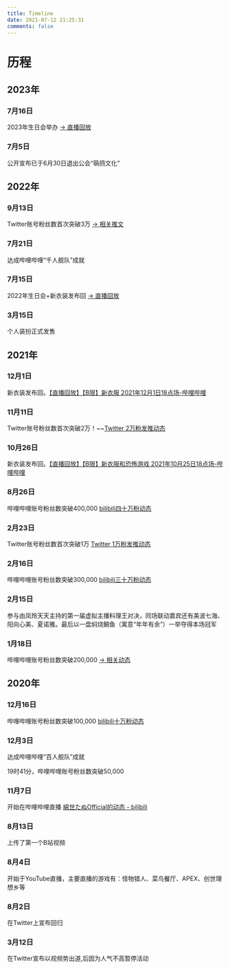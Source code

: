 ```yaml
---
title: Timeline
date: 2021-07-12 21:25:31
comments: false
---
```

# 历程
## 2023年
### 7月16日
2023年生日会举办 [-> 直播回放](https://page.hosimiyasio.com/outlinks.html?target=https://b23.tv/BV1ij411o7VW)
### 7月5日
公开宣布已于6月30日退出公会“萌鸽文化”
## 2022年
### 9月13日
Twitter账号粉丝数首次突破3万 [-> 相关推文](https://page.hosimiyasio.com/outlinks.html?target=https://twitter.com/Hosimiya_Sio/status/1569589827728994304)
### 7月21日
达成哔哩哔哩“千人舰队”成就
### 7月15日
2022年生日会+新衣装发布回 [-> 直播回放](https://page.hosimiyasio.com/outlinks.html?target=https://b23.tv/BV1VU4y1B7eC)
### 3月15日
个人装扮正式发售
## 2021年
### 12月1日
新衣装发布回。[【直播回放】【B限】新衣服 2021年12月1日18点场-哔哩哔哩](https://page.hosimiyasio.com/outlinks.html?target=https://b23.tv/BV163411b7bY)
### 11月11日
Twitter账号粉丝数首次突破2万！~~[Twitter 2万粉发推动态](https://page.hosimiyasio.com/outlinks.html?target=https://twitter.com/Hosimiya_Sio/status/1458659171818110977)
### 10月26日
新衣装发布回。[【直播回放】【B限】新衣服和恐怖游戏 2021年10月25日18点场-哔哩哔哩](https://page.hosimiyasio.com/outlinks.html?target=https://b23.tv/BV1y44y1v7D3)
### 8月26日
哔哩哔哩账号粉丝数突破400,000 [bilibili四十万粉动态](https://page.hosimiyasio.com/outlinks.html?target=https://t.bilibili.com/563265942758517361)
### 2月23日
Twitter账号粉丝数首次突破1万 [Twitter 1万粉发推动态](https://page.hosimiyasio.com/outlinks.html?target=https://twitter.com/Hosimiya_Sio/status/1363892817806848004)
### 2月16日
哔哩哔哩账号粉丝数突破300,000 [bilibili三十万粉动态](https://page.hosimiyasio.com/outlinks.html?target=https://t.bilibili.com/492323279286140820)
### 2月15日
参与由凤玲天天主持的第一届虚拟主播料理王对决，同场联动嘉宾还有美波七海、阳向心美、夏诺雅。最后以一盘焖烧鲷鱼（寓意“年年有余”）一举夺得本场冠军
### 1月18日
哔哩哔哩账号粉丝数突破200,000 [-> 相关动态](https://page.hosimiyasio.com/outlinks.html?target=https://t.bilibili.com/481498896541119642)
## 2020年
### 12月16日
哔哩哔哩账号粉丝数突破100,000 [bilibili十万粉动态](https://page.hosimiyasio.com/outlinks.html?target=https://t.bilibili.com/101639009)
### 12月3日
达成哔哩哔哩“百人舰队”成就 

19时41分，哔哩哔哩账号粉丝数突破50,000
### 11月7日
开始在哔哩哔哩直播 [綿世たぬOfficial的动态 - bilibili](https://page.hosimiyasio.com/outlinks.html?target=https://t.bilibili.com/454483874371127617)
### 8月13日
上传了第一个B站视频
### 8月4日
开始于YouTube直播，主要直播的游戏有：怪物猎人、菜鸟餐厅、APEX、创世理想乡等
### 8月2日
在Twitter上宣布回归
### 3月12日
在Twitter宣布以视频势出道,后因为人气不高暂停活动